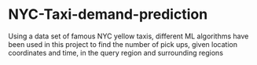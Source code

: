 # NYC-Taxi-demand-prediction
Using a data set of famous NYC yellow taxis, different ML algorithms have been used in this project to find the number of pick ups, given location coordinates and time, in the query region and surrounding regions
